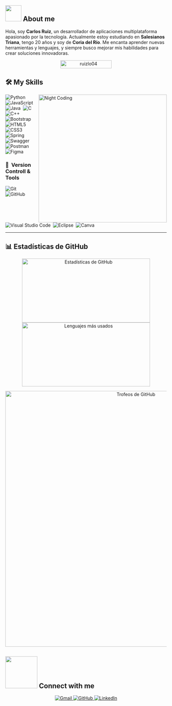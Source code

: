 ## <picture><img src = "https://github.com/7oSkaaa/7oSkaaa/blob/main/Images/about_me.gif?raw=true" width = 50px></picture> About me

Hola, soy **Carlos Ruiz**, un desarrollador de aplicaciones multiplataforma apasionado por la tecnología. Actualmente estoy estudiando en **Salesianos Triana**, tengo 20 años y soy de **Coria del Río**. Me encanta aprender nuevas herramientas y lenguajes, y siempre busco mejorar mis habilidades para crear soluciones innovadoras.

<p align="center"> 
	<!-- Contador de vistas del perfil -->
	<img src="https://komarev.com/ghpvc/?username=ruizlo04&label=Profile%20views&color=0047AB&style=plastic" alt="ruizlo04" height="25px" width="160px"/> 
</p>


## 🛠️ My Skills

<img alt="Night Coding" src="https://media.giphy.com/media/ZVik7pBtu9dNS/giphy.gif" align="right" width="400"/>

![Python](https://img.shields.io/badge/python-3670A0?style=for-the-badge&logo=python&logoColor=ffdd54)&nbsp;
![JavaScript](https://img.shields.io/badge/javascript-%23323330.svg?style=for-the-badge&logo=javascript&logoColor=%23F7DF1E)&nbsp;
![Java](https://img.shields.io/badge/java-%23ED8B00.svg?style=for-the-badge&logo=java&logoColor=white)&nbsp;
![C](https://img.shields.io/badge/c-%2300599C.svg?style=for-the-badge&logo=c&logoColor=white)&nbsp;
![C++](https://img.shields.io/badge/c++-%2300599C.svg?style=for-the-badge&logo=c%2B%2B&logoColor=white)&nbsp;
![Bootstrap](https://img.shields.io/badge/bootstrap-%23563D7C.svg?style=for-the-badge&logo=bootstrap&logoColor=white)&nbsp;
![HTML5](https://img.shields.io/badge/html5-%23E34F26.svg?style=for-the-badge&logo=html5&logoColor=white)&nbsp;
![CSS3](https://img.shields.io/badge/css3-%231572B6.svg?style=for-the-badge&logo=css3&logoColor=white)&nbsp;
![Spring](https://img.shields.io/badge/spring-%236DB33F.svg?style=for-the-badge&logo=spring&logoColor=white)&nbsp;
![Swagger](https://img.shields.io/badge/-Swagger-%23Clojure?style=for-the-badge&logo=swagger&logoColor=white)&nbsp;
![Postman](https://img.shields.io/badge/Postman-FF6C37?style=for-the-badge&logo=postman&logoColor=white)&nbsp;
![Figma](https://img.shields.io/badge/figma-%23F24E1E.svg?style=for-the-badge&logo=figma&logoColor=white)&nbsp;


### 🧰 &nbsp;Version Controll & Tools 

![Git](https://img.shields.io/badge/git-%23F05033.svg?style=for-the-badge&logo=git&logoColor=white)&nbsp;
![GitHub](https://img.shields.io/badge/github-%23121011.svg?style=for-the-badge&logo=github&logoColor=white)&nbsp;
![Visual Studio Code](https://img.shields.io/badge/Visual%20Studio%20Code-0078d7.svg?style=for-the-badge&logo=visual-studio-code&logoColor=white)&nbsp;
![Eclipse](https://img.shields.io/badge/Eclipse-FE7A16.svg?style=for-the-badge&logo=Eclipse&logoColor=white)&nbsp;
![Canva](https://img.shields.io/badge/Canva-%2300C4CC.svg?style=for-the-badge&logo=Canva&logoColor=white)&nbsp;

---

## 📊 Estadísticas de GitHub

<!-- ESTADÍSTICAS GITHUB -->
<p align="center">
  <img src="https://github-readme-stats.vercel.app/api?username=ruizlo04&show_icons=true&theme=dark&count_private=true" alt="Estadísticas de GitHub" style="width: 400px; height: 200px;"/>
  <img src="https://github-readme-stats.vercel.app/api/top-langs/?username=ruizlo04&layout=compact&theme=dark" alt="Lenguajes más usados" style="width: 400px; height: 200px;"/>
</p>

<!-- TROFEOS GITHUB -->
<p align="center"> 
  <a href="https://github.com/ryo-ma/github-profile-trophy">
    <img src="https://github-profile-trophy.vercel.app/?username=ruizlo04&theme=dracula&column=7" alt="Trofeos de GitHub" style="width: 800px;"/>
  </a> 
</p>



## <picture> <img src="https://github.com/7oSkaaa/7oSkaaa/blob/main/Images/Connect-with-me.gif?raw=true" width="100px"> </picture> Connect with me
<p align="center">
	<a href="mailto:carlosruizlopez.0304@gmail.com">
        <img src="https://img.shields.io/badge/gmail-%23EA4335.svg?style=plastic&logo=gmail&logoColor=white" alt="Gmail"/>
    </a>
	<a href="https://github.com/ruizlo04">
        <img src="https://img.shields.io/badge/github-%23181717.svg?style=plastic&logo=github&logoColor=white" alt="GitHub"/>
    </a>
	<a href="https://www.linkedin.com/in/carlos-ruiz-901395342/">
        <img src="https://img.shields.io/badge/linkedin-%230A66C2.svg?style=plastic&logo=linkedin&logoColor=white" alt="LinkedIn"/>
    </a>
</p>




